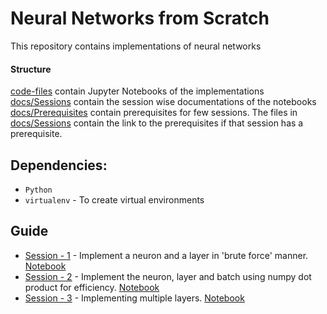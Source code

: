 # Neural Networks from Scratch

This repository contains implementations of neural networks

#### Structure
[code-files](/code-files/) contain Jupyter Notebooks of the implementations
[docs/Sessions](/docs/Sessions/) contain the session wise documentations of the notebooks
[docs/Prerequisites](/docs/Prerequisites/) contain prerequisites for few sessions. The files in [docs/Sessions](/docs/Sessions/) contain the link to the prerequisites if that session has a prerequisite.

## Dependencies:
- <code>Python</code> 
- <code>virtualenv</code> - To create virtual environments


## Guide
- [Session - 1](/docs/Sessions/Session_1.md) - Implement a neuron and a layer in 'brute force' manner. [Notebook](/code-files/1_Neurons_and_Layers.ipynb)
- [Session - 2](/docs/Sessions/Session_2.md) - Implement the neuron, layer and batch using numpy dot product for efficiency. [Notebook](/code-files/2_Using_NumPy.ipynb)
- [Session - 3](/docs/Sessions/Session_3.md) - Implementing multiple layers. [Notebook](/code-files/3_Multiple_Layers.ipynb)
